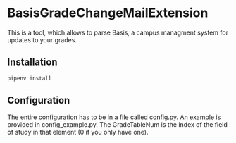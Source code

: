 # BasisGradeChangeMailExtension

This is a tool, which allows to parse Basis, a campus managment system for updates to your grades.

## Installation

```bash
pipenv install 
```

## Configuration

The entire configuration has to be in a file called config.py. An example is provided in config_example.py. The GradeTableNum is the index of the field of study in that element (0 if you only have one).

